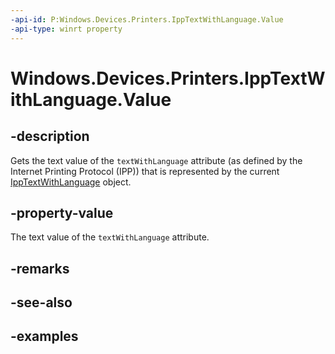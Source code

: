 ```yaml
---
-api-id: P:Windows.Devices.Printers.IppTextWithLanguage.Value
-api-type: winrt property
---
```


# Windows.Devices.Printers.IppTextWithLanguage.Value

<!--
public string Value { get; }
-->


## -description

Gets the text value of the `textWithLanguage` attribute (as defined by the Internet Printing Protocol (IPP)) that is represented by the current [IppTextWithLanguage](ipptextwithlanguage.md) object.

## -property-value

The text value of the `textWithLanguage` attribute.

## -remarks

## -see-also

## -examples


